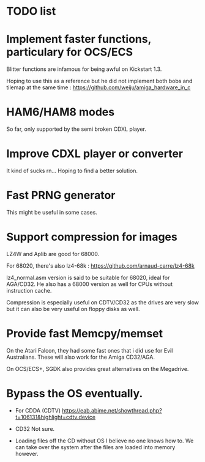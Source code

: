 # TODO list

# Implement faster functions, particulary for OCS/ECS
Blitter functions are infamous for being awful on Kickstart 1.3.

Hoping to use this as a reference but he did not implement
both bobs and tilemap at the same time :
https://github.com/weiju/amiga_hardware_in_c

#  HAM6/HAM8 modes
So far, only supported by the semi broken CDXL player.

#  Improve CDXL player or converter
It kind of sucks rn... Hoping to find a better solution.

#  Fast PRNG generator

This might be useful in some cases.

# Support compression for images

LZ4W and Aplib are good for 68000.

For 68020, there's also lz4-68k :
https://github.com/arnaud-carre/lz4-68k

lz4_normal.asm version is said to be suitable for 68020, ideal for AGA/CD32.
He also has a 68000 version as well for CPUs without instruction cache.

Compression is especially useful on CDTV/CD32 as the drives are very slow
but it can also be very useful on floppy disks as well.

# Provide fast Memcpy/memset

On the Atari Falcon, they had some fast ones that i did use for Evil Australians.
These will also work for the Amiga CD32/AGA.

On OCS/ECS+, SGDK also provides great alternatives on the Megadrive.

# Bypass the OS eventually.

- For CDDA (CDTV)
https://eab.abime.net/showthread.php?t=106131&highlight=cdtv.device
 
- CD32
Not sure.

- Loading files off the CD without OS
I believe no one knows how to. 
We can take over the system after the files are loaded into memory however.

